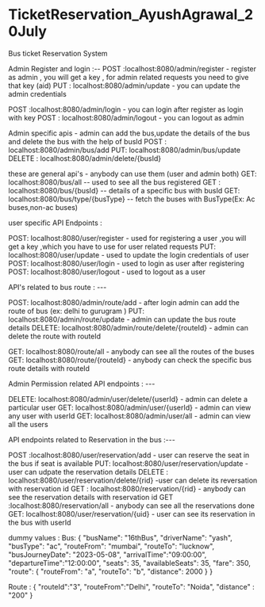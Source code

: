 # TicketReservation_AyushAgrawal_20July
Bus ticket Reservation System

Admin Register and login :-- 
POST :localhost:8080/admin/register - register as admin , you will get a key , for admin related requests you need to give that key (aid)
PUT : localhost:8080/admin/update - you can update the admin credentials

POST :localhost:8080/admin/login - you can login after register as login with key
POST : localhost:8080/admin/logout - you can logout as admin 


Admin specific apis - admin can add the bus,update the details of the bus and delete the bus with the help of busId
POST : localhost:8080/admin/bus/add 
PUT: localhost:8080/admin/bus/update
DELETE : localhost:8080/admin/delete/{busId}


these are general api's - anybody can use them (user and admin both)
GET: localhost:8080/bus/all   -- used to see all the bus registered 
GET : localhost:8080/bus/{busId} -- details of a specific bus with busId
GET: localhost:8080/bus/type/{busType} -- fetch the buses with BusType(Ex: Ac buses,non-ac buses)

user specific API Endpoints : 

POST: localhost:8080/user/register - used for registering a user ,you will get a key ,which you have to use for user related requests 
PUT: localhost:8080/user/update - used to update the login credentials of user 
POST: localhost:8080/user/login - used to login as user after registering 
POST: localhost:8080/user/logout - used to logout as a user



API's related to bus route : --- 

POST: localhost:8080/admin/route/add - after login admin can add the route of bus (ex: delhi to gurugram )
PUT: localhost:8080/admin/route/update - admin can update the bus route details
DELETE: localhost:8080/admin/route/delete/{routeId} - admin can delete the route with routeId

GET: localhost:8080/route/all - anybody can see all the routes of the buses
GET: localhost:8080/route/{routeId} - anybody can check the specific bus route details with routeId


Admin Permission related API endpoints : --- 

DELETE: localhost:8080/admin/user/delete/{userId} - admin can delete a particular user 
GET: localhost:8080/admin/user/{userId} - admin can view any user with userId
GET: localhost:8080/admin/user/all - admin can view all the users 


API endpoints related to Reservation in the bus :---

POST :localhost:8080/user/reservation/add - user can reserve the seat in the bus if seat is available 
PUT: localhost:8080/user/reservation/update - user can udpate the reservation details 
DELETE : localhost:8080/user/reservation/delete/{rid} -user can delete its reversation with reservation id
GET : localhost:8080/reservation/{rid} - anybody can see the reservation details with reservation id
GET :localhost:8080/reservation/all - anybody can see all the reservations done 
GET: localhost:8080/user/reservation/{uid} - user can see its reservation in the bus with userId


dummy values : 
Bus: 
{
       "busName": "16thBus",
       "driverName": "yash",
       "busType": "ac",
       "routeFrom": "mumbai",
       "routeTo": "lucknow",
       "busJourneyDate": "2023-05-08",
       "arrivalTime":"09:00:00",
       "departureTime":"12:00:00",
       "seats": 35,
       "availableSeats": 35,
       "fare": 350,
       "route": {
       "routeFrom": "a",
       "routeTo": "b",
       "distance": 2000
       }
}



Route :
{
   "routeId":"3",
   "routeFrom":"Delhi",
   "routeTo": "Noida",
   "distance" : "200"
}





